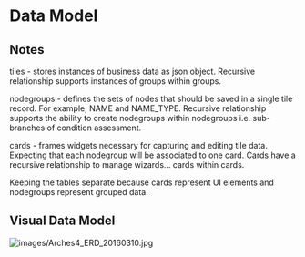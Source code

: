 # Data Model

## Notes
tiles - stores instances of business data as json object. Recursive relationship supports instances of groups within groups.

nodegroups - defines the sets of nodes that should be saved in a single tile record.  For example, NAME and NAME_TYPE.  Recursive relationship supports the ability to create nodegroups within nodegroups i.e. sub-branches of condition assessment.

cards - frames widgets necessary for capturing and editing tile data.  Expecting that each nodegroup will be associated to one card.  Cards have a recursive relationship to manage wizards… cards within cards.

Keeping the tables separate because cards represent UI elements and nodegroups represent grouped data.

## Visual Data Model
![images/Arches4_ERD_20160310.jpg](https://raw.githubusercontent.com/wiki/archesproject/arches/images/Arches4_ERD_20160310.jpg)
